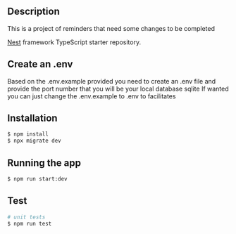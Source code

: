 
## Description

This is a project of reminders that need some changes to be completed

[Nest](https://github.com/nestjs/nest) framework TypeScript starter repository.

## Create an .env
Based on the .env.example provided you need to create an .env file and provide the port number that you will be your local database sqlite
If wanted you can just change the .env.example to .env to facilitates


## Installation

```bash
$ npm install
$ npx migrate dev
```

## Running the app

```bash
$ npm run start:dev
```

## Test

```bash
# unit tests
$ npm run test
```